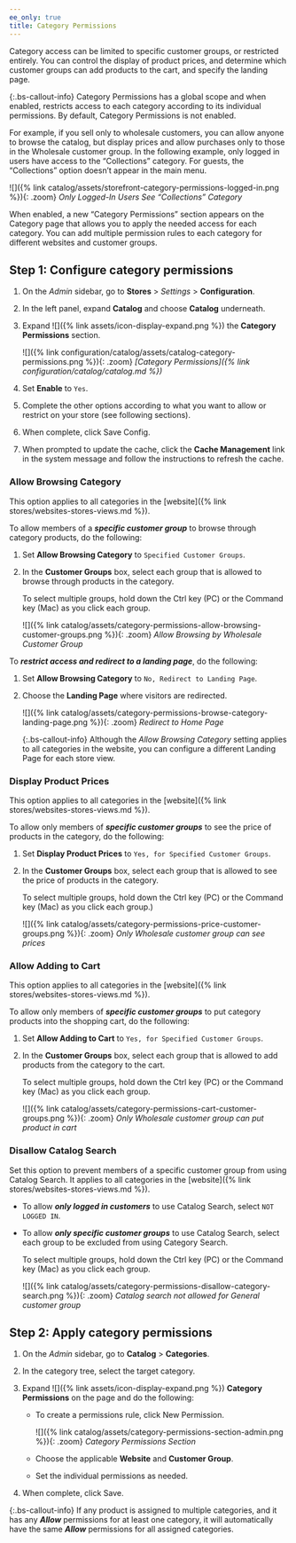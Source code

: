 ```yaml
---
ee_only: true
title: Category Permissions
---
```


Category access can be limited to specific customer groups, or restricted entirely. You can control the display of product prices, and determine which customer groups can add products to the cart, and specify the landing page.

{:.bs-callout-info}
Category Permissions has a global scope and when enabled, restricts access to each category according to its individual permissions. By default, Category Permissions is not enabled.

For example, if you sell only to wholesale customers, you can allow anyone to browse the catalog, but display prices and allow purchases only to those in the Wholesale customer group. In the following example, only logged in users have access to the “Collections” category. For guests, the “Collections” option doesn’t appear in the main menu.

![]({% link catalog/assets/storefront-category-permissions-logged-in.png %}){: .zoom}
*Only Logged-In Users See “Collections” Category*

When enabled, a new “Category Permissions” section appears on the Category page that allows you to apply the needed access for each category. You can add multiple permission rules to each category for different websites and customer groups.

## Step 1: Configure category permissions

1. On the _Admin_ sidebar, go to **Stores** > _Settings_ > **Configuration**.

1. In the left panel, expand **Catalog** and choose **Catalog** underneath.

1. Expand ![]({% link assets/icon-display-expand.png %}) the **Category Permissions** section.

    ![]({% link configuration/catalog/assets/catalog-category-permissions.png %}){: .zoom}
    _[Category Permissions]({% link configuration/catalog/catalog.md %})_

1. Set **Enable** to `Yes`.

1. Complete the other options according to what you want to allow or restrict on your store (see following sections).

1. When complete, click <span class="btn">Save Config</span>.

1. When prompted to update the cache, click the **Cache Management** link in the system message and follow the instructions to refresh the cache.

### Allow Browsing Category

This option applies to all categories in the [website]({% link stores/websites-stores-views.md %}).

To allow members of a **_specific customer group_** to browse through category products, do the following:

1. Set **Allow Browsing Category** to `Specified Customer Groups`.

1. In the **Customer Groups** box, select each group that is allowed to browse through products in the category.

   To select multiple groups, hold down the Ctrl key (PC) or the Command key (Mac) as you click each group.

   ![]({% link catalog/assets/category-permissions-allow-browsing-customer-groups.png %}){: .zoom}
   _Allow Browsing by Wholesale Customer Group_

To **_restrict access and redirect to a landing page_**, do the following:

1. Set **Allow Browsing Category** to `No, Redirect to Landing Page`.

1. Choose the **Landing Page** where visitors are redirected.

   ![]({% link catalog/assets/category-permissions-browse-category-landing-page.png %}){: .zoom}
   _Redirect to Home Page_

   {:.bs-callout-info}
   Although the _Allow Browsing Category_ setting applies to all categories in the website, you can configure a different Landing Page for each store view.

### Display Product Prices

This option applies to all categories in the [website]({% link stores/websites-stores-views.md %}).

To allow only members of **_specific customer groups_** to see the price of products in the category, do the following:

1. Set **Display Product Prices** to `Yes, for Specified Customer Groups`.

1. In the **Customer Groups** box, select each group that is allowed to see the price of products in the category.

   To select multiple groups, hold down the Ctrl key (PC) or the Command key (Mac) as you click each group.)

   ![]({% link catalog/assets/category-permissions-price-customer-groups.png %}){: .zoom}
   _Only Wholesale customer group can see prices_

### Allow Adding to Cart

This option applies to all categories in the [website]({% link stores/websites-stores-views.md %}).

To allow only members of **_specific customer groups_** to put category products into the shopping cart, do the following:

1. Set **Allow Adding to Cart** to `Yes, for Specified Customer Groups`.

1. In the **Customer Groups** box, select each group that is allowed to add products from the category to the cart.

   To select multiple groups, hold down the Ctrl key (PC) or the Command key (Mac) as you click each group.

   ![]({% link catalog/assets/category-permissions-cart-customer-groups.png %}){: .zoom}
   _Only Wholesale customer group can put product in cart_

### Disallow Catalog Search

Set this option to prevent members of a specific customer group from using Catalog Search. It applies to all categories in the [website]({% link stores/websites-stores-views.md %}).

- To allow **_only logged in customers_** to use Catalog Search, select `NOT LOGGED IN`.

- To allow **_only specific customer groups_** to use Catalog Search, select each group to be excluded from using Category Search.

   To select multiple groups, hold down the Ctrl key (PC) or the Command key (Mac) as you click each group.

   ![]({% link catalog/assets/category-permissions-disallow-category-search.png %}){: .zoom}
   _Catalog search not allowed for General customer group_

## Step 2: Apply category permissions

1. On the _Admin_ sidebar, go to **Catalog** > **Categories**.

1. In the category tree, select the target category.

1. Expand ![]({% link assets/icon-display-expand.png %}) **Category Permissions** on the page and do the following:

   - To create a permissions rule, click <span class="btn">New Permission</span>.

      ![]({% link catalog/assets/category-permissions-section-admin.png %}){: .zoom}
      _Category Permissions Section_

   - Choose the applicable **Website** and **Customer Group**.

   - Set the individual permissions as needed.

1. When complete, click <span class="btn">Save</span>.

{:.bs-callout-info}
If any product is assigned to multiple categories, and it has any **_Allow_** permissions for at least one category, it will automatically have the same **_Allow_** permissions for all assigned categories.
